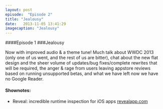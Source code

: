 ```yaml
---
layout: post
episode:  "Episode 2"
title: "Jealousy"
date:   2013-11-05 13:41:29
imagecaption: "Jealousy"
---
```


####Episode 1
###Jealousy

Now with improved audio &amp; a theme tune! Much talk about WWDC 2013 (only one of us went, and the rest of us are bitter), chat about the new flat design and the sheer volume of updates/bug fixes/complete rewrites that will be required, the anger &amp; rage from users leaving appstore reviews based on running unsupported betas, and what we have left now we have no Google Reader.

#### Shownotes:

 * Reveal: incredible runtime inspection for iOS apps <a href="http://revealapp.com">revealapp.com</a>